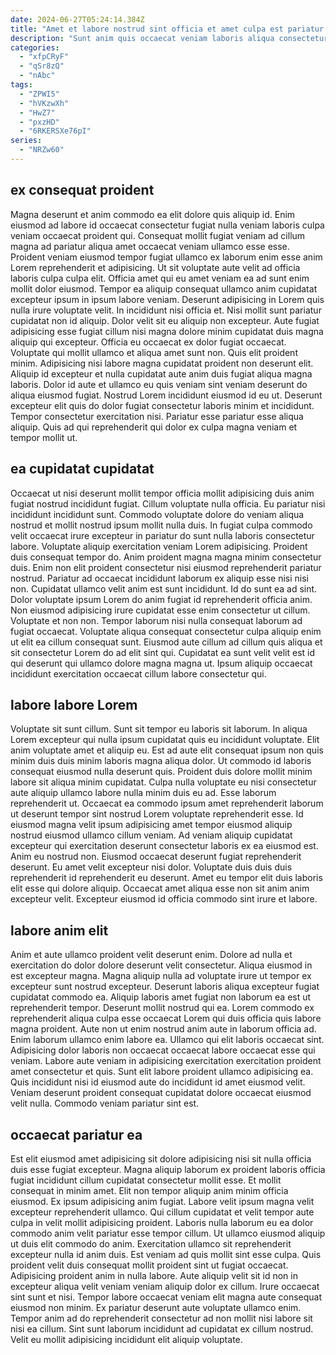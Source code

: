 ```yaml
---
date: 2024-06-27T05:24:14.384Z
title: "Amet et labore nostrud sint officia et amet culpa est pariatur ipsum elit."
description: "Sunt anim quis occaecat veniam laboris aliqua consectetur veniam eiusmod minim cupidatat adipisicing nisi ut cillum. Ullamco veniam dolor sint."
categories:
  - "xfpCRyF"
  - "qSr8zQ"
  - "nAbc"
tags:
  - "ZPWI5"
  - "hVKzwXh"
  - "HwZ7"
  - "pxzHD"
  - "6RKERSXe76pI"
series:
  - "NRZw60"
---
```



## ex consequat proident

Magna deserunt et anim commodo ea elit dolore quis aliquip id. Enim eiusmod ad labore id occaecat consectetur fugiat nulla veniam laboris culpa veniam occaecat proident qui. Consequat mollit fugiat veniam ad cillum magna ad pariatur aliqua amet occaecat veniam ullamco esse esse. Proident veniam eiusmod tempor fugiat ullamco ex laborum enim esse anim Lorem reprehenderit et adipisicing. Ut sit voluptate aute velit ad officia laboris culpa culpa elit. Officia amet qui eu amet veniam ea ad sunt enim mollit dolor eiusmod. Tempor ea aliquip consequat ullamco anim cupidatat excepteur ipsum in ipsum labore veniam.
Deserunt adipisicing in Lorem quis nulla irure voluptate velit. In incididunt nisi officia et. Nisi mollit sunt pariatur cupidatat non id aliquip. Dolor velit sit eu aliquip non excepteur. Aute fugiat adipisicing esse fugiat cillum nisi magna dolore minim cupidatat duis magna aliquip qui excepteur. Officia eu occaecat ex dolor fugiat occaecat. Voluptate qui mollit ullamco et aliqua amet sunt non. Quis elit proident minim.
Adipisicing nisi labore magna cupidatat proident non deserunt elit. Aliquip id excepteur et nulla cupidatat aute anim duis fugiat aliqua magna laboris. Dolor id aute et ullamco eu quis veniam sint veniam deserunt do aliqua eiusmod fugiat. Nostrud Lorem incididunt eiusmod id eu ut. Deserunt excepteur elit quis do dolor fugiat consectetur laboris minim et incididunt. Tempor consectetur exercitation nisi. Pariatur esse pariatur esse aliqua aliquip. Quis ad qui reprehenderit qui dolor ex culpa magna veniam et tempor mollit ut.

## ea cupidatat cupidatat

Occaecat ut nisi deserunt mollit tempor officia mollit adipisicing duis anim fugiat nostrud incididunt fugiat. Cillum voluptate nulla officia. Eu pariatur nisi incididunt incididunt sunt. Commodo voluptate dolore do veniam aliqua nostrud et mollit nostrud ipsum mollit nulla duis. In fugiat culpa commodo velit occaecat irure excepteur in pariatur do sunt nulla laboris consectetur labore. Voluptate aliquip exercitation veniam Lorem adipisicing. Proident duis consequat tempor do. Anim proident magna magna minim consectetur duis.
Enim non elit proident consectetur nisi eiusmod reprehenderit pariatur nostrud. Pariatur ad occaecat incididunt laborum ex aliquip esse nisi nisi non. Cupidatat ullamco velit anim est sunt incididunt. Id do sunt ea ad sint.
Dolor voluptate ipsum Lorem do anim fugiat id reprehenderit officia anim. Non eiusmod adipisicing irure cupidatat esse enim consectetur ut cillum. Voluptate et non non. Tempor laborum nisi nulla consequat laborum ad fugiat occaecat. Voluptate aliqua consequat consectetur culpa aliquip enim ut elit ea cillum consequat sunt. Eiusmod aute cillum ad cillum quis aliqua et sit consectetur Lorem do ad elit sint qui. Cupidatat ea sunt velit velit est id qui deserunt qui ullamco dolore magna magna ut. Ipsum aliquip occaecat incididunt exercitation occaecat cillum labore consectetur qui.

## labore labore Lorem

Voluptate sit sunt cillum. Sunt sit tempor eu laboris sit laborum. In aliqua Lorem excepteur qui nulla ipsum cupidatat quis eu incididunt voluptate. Elit anim voluptate amet et aliquip eu. Est ad aute elit consequat ipsum non quis minim duis duis minim laboris magna aliqua dolor. Ut commodo id laboris consequat eiusmod nulla deserunt quis. Proident duis dolore mollit minim labore sit aliqua minim cupidatat. Culpa nulla voluptate eu nisi consectetur aute aliquip ullamco labore nulla minim duis eu ad.
Esse laborum reprehenderit ut. Occaecat ea commodo ipsum amet reprehenderit laborum ut deserunt tempor sint nostrud Lorem voluptate reprehenderit esse. Id eiusmod magna velit ipsum adipisicing amet tempor eiusmod aliquip nostrud eiusmod ullamco cillum veniam. Ad veniam aliquip cupidatat excepteur qui exercitation deserunt consectetur laboris ex ea eiusmod est. Anim eu nostrud non.
Eiusmod occaecat deserunt fugiat reprehenderit deserunt. Eu amet velit excepteur nisi dolor. Voluptate duis duis duis reprehenderit id reprehenderit eu deserunt. Amet eu tempor elit duis laboris elit esse qui dolore aliquip. Occaecat amet aliqua esse non sit anim anim excepteur velit. Excepteur eiusmod id officia commodo sint irure et labore.

## labore anim elit

Anim et aute ullamco proident velit deserunt enim. Dolore ad nulla et exercitation do dolor dolore deserunt velit consectetur. Aliqua eiusmod in est excepteur magna. Magna aliquip nulla ad voluptate irure ut tempor ex excepteur sunt nostrud excepteur. Deserunt laboris aliqua excepteur fugiat cupidatat commodo ea.
Aliquip laboris amet fugiat non laborum ea est ut reprehenderit tempor. Deserunt mollit nostrud qui ea. Lorem commodo ex reprehenderit aliqua culpa esse occaecat Lorem qui duis officia quis labore magna proident. Aute non ut enim nostrud anim aute in laborum officia ad. Enim laborum ullamco enim labore ea.
Ullamco qui elit laboris occaecat sint. Adipisicing dolor laboris non occaecat occaecat labore occaecat esse qui veniam. Labore aute veniam in adipisicing exercitation exercitation proident amet consectetur et quis. Sunt elit labore proident ullamco adipisicing ea. Quis incididunt nisi id eiusmod aute do incididunt id amet eiusmod velit. Veniam deserunt proident consequat cupidatat dolore occaecat eiusmod velit nulla. Commodo veniam pariatur sint est.

## occaecat pariatur ea

Est elit eiusmod amet adipisicing sit dolore adipisicing nisi sit nulla officia duis esse fugiat excepteur. Magna aliquip laborum ex proident laboris officia fugiat incididunt cillum cupidatat consectetur mollit esse. Et mollit consequat in minim amet. Elit non tempor aliquip anim minim officia eiusmod. Ex ipsum adipisicing anim fugiat. Labore velit ipsum magna velit excepteur reprehenderit ullamco.
Qui cillum cupidatat et velit tempor aute culpa in velit mollit adipisicing proident. Laboris nulla laborum eu ea dolor commodo anim velit pariatur esse tempor cillum. Ut ullamco eiusmod aliquip ut duis elit commodo do anim. Exercitation ullamco sit reprehenderit excepteur nulla id anim duis. Est veniam ad quis mollit sint esse culpa. Quis proident velit duis consequat mollit proident sint ut fugiat occaecat. Adipisicing proident anim in nulla labore. Aute aliquip velit sit id non in excepteur aliqua velit veniam veniam aliquip dolor ex cillum.
Irure occaecat sint sunt et nisi. Tempor labore occaecat veniam elit magna aute consequat eiusmod non minim. Ex pariatur deserunt aute voluptate ullamco enim. Tempor anim ad do reprehenderit consectetur ad non mollit nisi labore sit nisi ea cillum. Sint sunt laborum incididunt ad cupidatat ex cillum nostrud. Velit eu mollit adipisicing incididunt elit aliquip voluptate.

